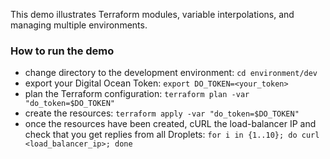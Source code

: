 This demo illustrates Terraform modules, variable interpolations, and managing multiple environments.
### How to run the demo
* change directory to the development environment: `cd environment/dev`
* export your Digital Ocean Token: `export DO_TOKEN=<your_token>`
* plan the Terraform configuration: `terraform plan -var "do_token=$DO_TOKEN"`
* create the resources: `terraform apply -var "do_token=$DO_TOKEN"`
* once the resources have been created, cURL the load-balancer IP and check that you get replies from all Droplets: `for i in {1..10}; do curl <load_balancer_ip>; done`
